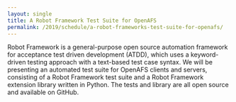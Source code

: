 ```yaml
---
layout: single
title: A Robot Framework Test Suite for OpenAFS
permalink: /2019/schedule/a-robot-frameworks-test-suite-for-openafs/
---
```


Robot Framework is a general-purpose open source automation framework for
acceptance test driven development (ATDD), which uses a keyword-driven testing
approach with a text-based test case syntax. We will be presenting an automated
test suite for OpenAFS clients and servers, consisting of a Robot Framework
test suite and a Robot Framework extension library written in Python. The tests
and library are all open source and available on GitHub.
